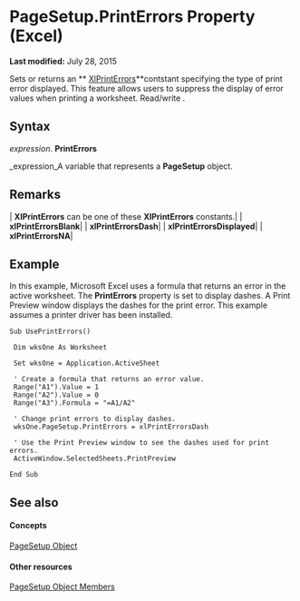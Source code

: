 
# PageSetup.PrintErrors Property (Excel)

 **Last modified:** July 28, 2015

Sets or returns an  ** [XlPrintErrors](c724f9b2-ba79-6a7c-e05f-1490b7354487.md)**contstant specifying the type of print error displayed. This feature allows users to suppress the display of error values when printing a worksheet. Read/write .

## Syntax

 _expression_. **PrintErrors**

 _expression_A variable that represents a  **PageSetup** object.


## Remarks





| **XlPrintErrors** can be one of these **XlPrintErrors** constants.|
| **xlPrintErrorsBlank**|
| **xlPrintErrorsDash**|
| **xlPrintErrorsDisplayed**|
| **xlPrintErrorsNA**|

## Example

In this example, Microsoft Excel uses a formula that returns an error in the active worksheet. The  **PrintErrors** property is set to display dashes. A Print Preview window displays the dashes for the print error. This example assumes a printer driver has been installed.


```
Sub UsePrintErrors() 
 
 Dim wksOne As Worksheet 
 
 Set wksOne = Application.ActiveSheet 
 
 ' Create a formula that returns an error value. 
 Range("A1").Value = 1 
 Range("A2").Value = 0 
 Range("A3").Formula = "=A1/A2" 
 
 ' Change print errors to display dashes. 
 wksOne.PageSetup.PrintErrors = xlPrintErrorsDash 
 
 ' Use the Print Preview window to see the dashes used for print errors. 
 ActiveWindow.SelectedSheets.PrintPreview 
 
End Sub
```


## See also


#### Concepts


 [PageSetup Object](2fd22df9-5987-f723-04a9-9a3f2e84ac81.md)
#### Other resources


 [PageSetup Object Members](feabe079-cb03-f560-6032-88f5585ec8a8.md)
